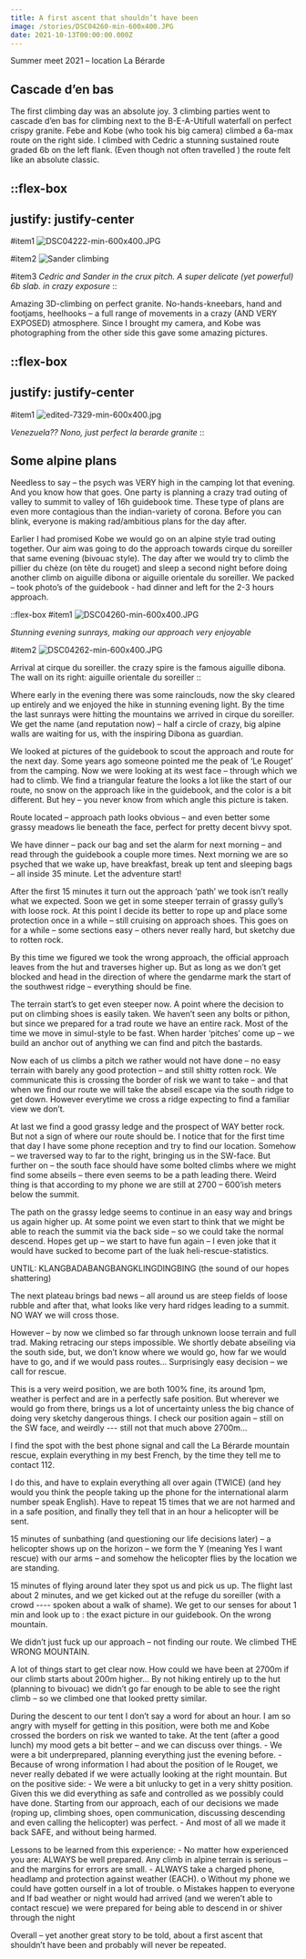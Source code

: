 ```yaml
---
title: A first ascent that shouldn’t have been
image: /stories/DSC04260-min-600x400.JPG
date: 2021-10-13T00:00:00.000Z
---
```


Summer meet 2021 – location La Bérarde

## Cascade d’en bas

The first climbing day was an absolute joy. 3 climbing parties went to cascade d’en bas for climbing next to the B-E-A-Utifull waterfall on perfect crispy granite. Febe and Kobe (who took his big camera) climbed a 6a-max route on the right side. I climbed with Cedric a stunning sustained route graded 6b on the left flank. (Even though not often travelled ) the route felt like an absolute classic.

::flex-box
---
justify: justify-center
---
#item1
![DSC04222-min-600x400.JPG](/stories/DSC04222-min-600x400.JPG)

#item2
![Sander climbing](/stories/DSC04244-min-600x400.JPG)

#item3
_Cedric and Sander in the crux pitch. A super delicate (yet powerful) 6b slab. in crazy exposure_
::

Amazing 3D-climbing on perfect granite. No-hands-kneebars, hand and footjams, heelhooks – a full range of movements in a crazy (AND VERY EXPOSED) atmosphere. Since I brought my camera, and Kobe was photographing from the other side this gave some amazing pictures.

::flex-box
---
justify: justify-center
---
#item1
![edited-7329-min-600x400.jpg](/stories/edited-7329-min-600x400.jpg)

_Venezuela?? Nono, just perfect la berarde granite_
::

## Some alpine plans

Needless to say – the psych was VERY high in the camping lot that evening. And you know how that goes. One party is planning a crazy trad outing of valley to summit to valley of 16h guidebook time. These type of plans are even more contagious than the indian-variety of corona. Before you can blink, everyone is making rad/ambitious plans for the day after.

Earlier I had promised Kobe we would go on an alpine style trad outing together. Our aim was going to do the approach towards cirque du soreiller that same evening (bivouac style). The day after we would try to climb the pillier du chèze (on tête du rouget) and sleep a second night before doing another climb on aiguille dibona or aiguille orientale du soreiller. We packed – took photo’s of the guidebook - had dinner and left for the 2-3 hours approach.

::flex-box
#item1
![DSC04260-min-600x400.JPG](/stories/DSC04260-min-600x400.JPG)

_Stunning evening sunrays, making our approach very enjoyable_

#item2
![DSC04262-min-600x400.JPG](/stories/DSC04262-min-600x400.JPG)

Arrival at cirque du soreiller. the crazy spire is the famous aiguille dibona. The wall on its right: aiguille orientale du soreiller
::

Where early in the evening there was some rainclouds, now the sky cleared up entirely and we enjoyed the hike in stunning evening light. By the time the last sunrays were hitting the mountains we arrived in cirque du soreiller. We get the name (and reputation now) – half a circle of crazy, big alpine walls are waiting for us, with the inspiring Dibona as guardian.

We looked at pictures of the guidebook to scout the approach and route for the next day. Some years ago someone pointed me the peak of ‘Le Rouget’ from the camping. Now we were looking at its west face – through which we had to climb. We find a triangular feature the looks a lot like the start of our route, no snow on the approach like in the guidebook, and the color is a bit different. But hey – you never know from which angle this picture is taken.

Route located – approach path looks obvious – and even better some grassy meadows lie beneath the face, perfect for pretty decent bivvy spot.

We have dinner – pack our bag and set the alarm for next morning – and read through the guidebook a couple more times. Next morning we are so psyched that we wake up, have breakfast, break up tent and sleeping bags – all inside 35 minute. Let the adventure start!

After the first 15 minutes it turn out the approach ‘path’ we took isn’t really what we expected. Soon we get in some steeper terrain of grassy gully’s with loose rock. At this point I decide its better to rope up and place some protection once in a while – still cruising on approach shoes. This goes on for a while – some sections easy – others never really hard, but sketchy due to rotten rock.

By this time we figured we took the wrong approach, the official approach leaves from the hut and traverses higher up. But as long as we don’t get blocked and head in the direction of where the gendarme mark the start of the southwest ridge – everything should be fine.

The terrain start’s to get even steeper now. A point where the decision to put on climbing shoes is easily taken. We haven’t seen any bolts or pithon, but since we prepared for a trad route we have an entire rack. Most of the time we move in simul-style to be fast. When harder ‘pitches’ come up – we build an anchor out of anything we can find and pitch the bastards.

Now each of us climbs a pitch we rather would not have done – no easy terrain with barely any good protection – and still shitty rotten rock. We communicate this is crossing the border of risk we want to take – and that when we find our route we will take the abseil escape via the south ridge to get down. However everytime we cross a ridge expecting to find a familiar view we don’t.

At last we find a good grassy ledge and the prospect of WAY better rock. But not a sign of where our route should be. I notice that for the first time that day I have some phone reception and try to find our location. Somehow – we traversed way to far to the right, bringing us in the SW-face. But further on – the south face should have some bolted climbs where we might find some abseils – there even seems to be a path leading there. Weird thing is that according to my phone we are still at 2700 – 600’ish meters below the summit.

The path on the grassy ledge seems to continue in an easy way and brings us again higher up. At some point we even start to think that we might be able to reach the summit via the back side – so we could take the normal descend. Hopes get up – we start to have fun again – I even joke that it would have sucked to become part of the luak heli-rescue-statistics.

UNTIL: KLANGBADABANGBANGKLINGDINGBING (the sound of our hopes shattering)

The next plateau brings bad news – all around us are steep fields of loose rubble and after that, what looks like very hard ridges leading to a summit. NO WAY we will cross those.

However – by now we climbed so far through unknown loose terrain and full trad. Making retracing our steps impossible. We shortly debate abseiling via the south side, but, we don’t know where we would go, how far we would have to go, and if we would pass routes… Surprisingly easy decision – we call for rescue.

This is a very weird position, we are both 100% fine, its around 1pm, weather is perfect and are in a perfectly safe position. But wherever we would go from there, brings us a lot of uncertainty unless the big chance of doing very sketchy dangerous things. I check our position again – still on the SW face, and weirdly --- still not that much above 2700m…

I find the spot with the best phone signal and call the La Bérarde mountain rescue, explain everything in my best French, by the time they tell me to contact 112.

I do this, and have to explain everything all over again (TWICE) (and hey would you think the people taking up the phone for the international alarm number speak English). Have to repeat 15 times that we are not harmed and in a safe position, and finally they tell that in an hour a helicopter will be sent.

15 minutes of sunbathing (and questioning our life decisions later) – a helicopter shows up on the horizon – we form the Y (meaning Yes I want rescue) with our arms – and somehow the helicopter flies by the location we are standing.

15 minutes of flying around later they spot us and pick us up. The flight last about 2 minutes, and we get kicked out at the refuge du soreiller (with a crowd ---- spoken about a walk of shame). We get to our senses for about 1 min and look up to : the exact picture in our guidebook. On the wrong mountain.

We didn’t just fuck up our approach – not finding our route. We climbed THE WRONG MOUNTAIN.

A lot of things start to get clear now. How could we have been at 2700m if our climb starts about 200m higher… By not hiking entirely up to the hut (planning to bivouac) we didn’t go far enough to be able to see the right climb – so we climbed one that looked pretty similar.

During the descent to our tent I don’t say a word for about an hour. I am so angry with myself for getting in this position, were both me and Kobe crossed the borders on risk we wanted to take. At the tent (after a good lunch) my mood gets a bit better – and we can discuss over things. - We were a bit underprepared, planning everything just the evening before. - Because of wrong information I had about the position of le Rouget, we never really debated if we were actually looking at the right mountain. But on the positive side: - We were a bit unlucky to get in a very shitty position. Given this we did everything as safe and controlled as we possibly could have done. Starting from our approach, each of our decisions we made (roping up, climbing shoes, open communication, discussing descending and even calling the helicopter) was perfect. - And most of all we made it back SAFE, and without being harmed.

Lessons to be learned from this experience: - No matter how experienced you are: ALWAYS be well prepared. Any climb in alpine terrain is serious – and the margins for errors are small. - ALWAYS take a charged phone, headlamp and protection against weather (EACH). o Without my phone we could have gotten ourself in a lot of trouble. o Mistakes happen to everyone and If bad weather or night would had arrived (and we weren’t able to contact rescue) we were prepared for being able to descend in or shiver through the night

Overall – yet another great story to be told, about a first ascent that shouldn’t have been and probably will never be repeated.
